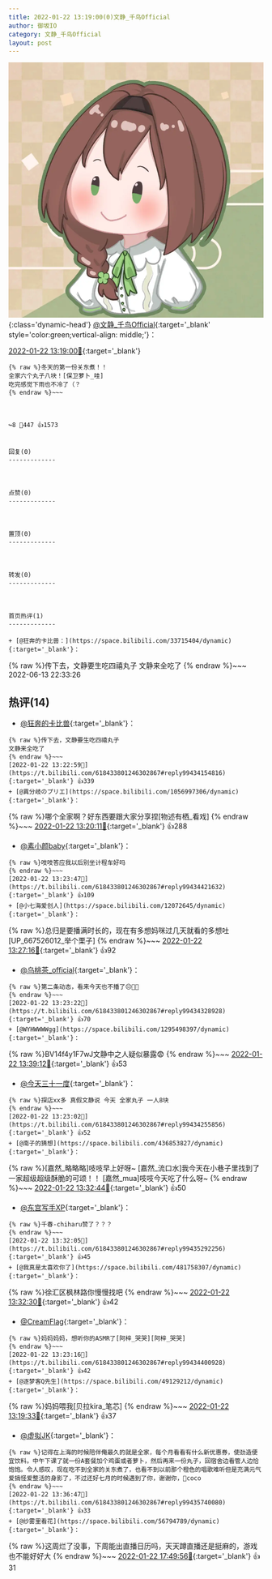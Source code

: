 ```yaml
---
title: 2022-01-22 13:19:00(0)文静_千鸟Official
author: 御坂IO
category: 文静_千鸟Official
layout: post
---
```


![img](/images/ac7482ed1b9a7f203dc68c0c4a77c488a27b108a.jpg){:class='dynamic-head'}
[@文静_千鸟Official](https://space.bilibili.com/667526012/dynamic){:target='_blank' style='color:green;vertical-align: middle;'}：

[2022-01-22 13:19:00🔗](https://t.bilibili.com/618433801246302867){:target='_blank'}

~~~
{% raw %}冬天的第一份关东煮！！
全家六个丸子八块！[保卫萝卜_哇]
吃完感觉下雨也不冷了（？
{% endraw %}~~~



↪️8 💬447 👍1573


回复(0)
-------------



点赞(0)
-------------



置顶(0)
-------------



转发(0)
-------------



首页热评(1)
-------------

+ [@狂奔的卡比兽：](https://space.bilibili.com/33715404/dynamic){:target='_blank'}：
~~~
{% raw %}传下去，文静要生吃四禧丸子
文静来全吃了
{% endraw %}~~~
2022-06-13 22:33:26


热评(14)
-------------

+ [@狂奔的卡比兽](https://space.bilibili.com/33715404/dynamic){:target='_blank'}：
~~~
{% raw %}传下去，文静要生吃四禧丸子
文静来全吃了
{% endraw %}~~~
[2022-01-22 13:22:59🔗](https://t.bilibili.com/618433801246302867#reply99434154816){:target='_blank'} 👍339
+ [@異分岐のプリエ](https://space.bilibili.com/1056997306/dynamic){:target='_blank'}：
~~~
{% raw %}哪个全家啊？好东西要跟大家分享捏[物述有栖_看戏]
{% endraw %}~~~
[2022-01-22 13:20:11🔗](https://t.bilibili.com/618433801246302867#reply99433961856){:target='_blank'} 👍288
+ [@素小颜baby](https://space.bilibili.com/8189033/dynamic){:target='_blank'}：
~~~
{% raw %}吱吱答应我以后别坐计程车好吗
{% endraw %}~~~
[2022-01-22 13:23:47🔗](https://t.bilibili.com/618433801246302867#reply99434421632){:target='_blank'} 👍109
+ [@小七海爱创人](https://space.bilibili.com/12072645/dynamic){:target='_blank'}：
~~~
{% raw %}总归是要播满时长的，现在有多想妈咪过几天就看的多想吐[UP_667526012_举个栗子]
{% endraw %}~~~
[2022-01-22 13:27:16🔗](https://t.bilibili.com/618433801246302867#reply99434635040){:target='_blank'} 👍92
+ [@乌桃茶_official](https://space.bilibili.com/1480514/dynamic){:target='_blank'}：
~~~
{% raw %}第二条动态，看来今天也不播了😔🔪🤚
{% endraw %}~~~
[2022-01-22 13:23:22🔗](https://t.bilibili.com/618433801246302867#reply99434328928){:target='_blank'} 👍70
+ [@WYHWWWWgg](https://space.bilibili.com/1295498397/dynamic){:target='_blank'}：
~~~
{% raw %}BV14f4y1F7wJ文静中之人疑似暴露😨
{% endraw %}~~~
[2022-01-22 13:39:12🔗](https://t.bilibili.com/618433801246302867#reply99436112880){:target='_blank'} 👍53
+ [@今天三十一度](https://space.bilibili.com/4478586/dynamic){:target='_blank'}：
~~~
{% raw %}探店xx多 真假文静说 今天 全家丸子 一人8块
{% endraw %}~~~
[2022-01-22 13:23:02🔗](https://t.bilibili.com/618433801246302867#reply99434255856){:target='_blank'} 👍52
+ [@南子的猜想](https://space.bilibili.com/436853827/dynamic){:target='_blank'}：
~~~
{% raw %}[嘉然_略略略]吱吱早上好呀~
[嘉然_流口水]我今天在小巷子里找到了一家超级超级酥脆的可颂！！
[嘉然_mua]吱吱今天吃了什么呀~
{% endraw %}~~~
[2022-01-22 13:32:44🔗](https://t.bilibili.com/618433801246302867#reply99435396064){:target='_blank'} 👍50
+ [@东宫写手XP](https://space.bilibili.com/474970157/dynamic){:target='_blank'}：
~~~
{% raw %}千春-chiharu赞了？？？
{% endraw %}~~~
[2022-01-22 13:32:05🔗](https://t.bilibili.com/618433801246302867#reply99435292256){:target='_blank'} 👍45
+ [@我真是太喜欢你了](https://space.bilibili.com/481758307/dynamic){:target='_blank'}：
~~~
{% raw %}徐汇区枫林路你慢慢找吧
{% endraw %}~~~
[2022-01-22 13:32:30🔗](https://t.bilibili.com/618433801246302867#reply99435308576){:target='_blank'} 👍42
+ [@CreamFlag](https://space.bilibili.com/2838051/dynamic){:target='_blank'}：
~~~
{% raw %}妈妈妈妈，想听你的ASMR了[阿梓_哭哭][阿梓_哭哭]
{% endraw %}~~~
[2022-01-22 13:23:16🔗](https://t.bilibili.com/618433801246302867#reply99434400928){:target='_blank'} 👍42
+ [@逐梦客Q先生](https://space.bilibili.com/49129212/dynamic){:target='_blank'}：
~~~
{% raw %}妈妈喂我[贝拉kira_笔芯]
{% endraw %}~~~
[2022-01-22 13:19:33🔗](https://t.bilibili.com/618433801246302867#reply99433862304){:target='_blank'} 👍37
+ [@虚拟JK](https://space.bilibili.com/94009831/dynamic){:target='_blank'}：
~~~
{% raw %}记得在上海的时候陪伴俺最久的就是全家，每个月看看有什么新优惠券，使劲造便宜饮料。中午下课了就一份A套餐加个鸡蛋或者萝卜，然后再来一份丸子，回宿舍边看管人边恰饱饱。令人感叹，现在吃不到全家的关东煮了，也看不到以前那个橙色的唱歌难听但是充满元气爱搞怪爱整活的身影了，不过还好七月的时候遇到了你，谢谢你，🐉coco
{% endraw %}~~~
[2022-01-22 13:36:47🔗](https://t.bilibili.com/618433801246302867#reply99435740080){:target='_blank'} 👍33
+ [@纱雾里看花](https://space.bilibili.com/56794789/dynamic){:target='_blank'}：
~~~
{% raw %}这周烂了没事，下周能出直播日历吗，天天蹲直播还是挺麻的，游戏也不能好好大
{% endraw %}~~~
[2022-01-22 17:49:56🔗](https://t.bilibili.com/618433801246302867#reply99462242976){:target='_blank'} 👍31


